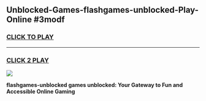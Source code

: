 
## Unblocked-Games-flashgames-unblocked-Play-Online #3modf
<h3>
<a href="https://news.freeplayer.one?title=flashgames-unblocked&ref=3">CLICK TO PLAY</a></h3>
<hr>

<h3>
<a href="https://news.freeplayer.one?title=flashgames-unblocked&ref=3">CLICK 2 PLAY</a>
  
</h3>

<a href="https://news.freeplayer.one?title=flashgames-unblocked&ref=3"><img src="https://clearcache.store/games.png"></a>


**flashgames-unblocked games unblocked: Your Gateway to Fun and Accessible Online Gaming**
